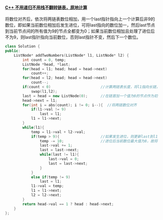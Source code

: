 #### [C++ 不用递归不用栈不翻转链表，原地计算](https://leetcode.cn/problems/add-two-numbers-ii/solutions/201416/c-bu-yong-di-gui-bu-yong-zhan-yuan-di-ji-suan-by-a/)

将数位对齐后，依次将两链表数位相加，用一个last指针指向上一个计算后非9的数位，即如果当前数位相加后发生进位，可将last指向的数位加一，然后last节点到当前节点间的所有值为9的节点全都变为0；如果当前数位相加且处理了进位后不为9，则last指针指向当前数位，否则last指针不变，然后下一个数位。

```cpp
class Solution {
public:
    ListNode* addTwoNumbers(ListNode* l1, ListNode* l2) {
        int count = 0, temp;
        ListNode *head, *last;
        for(head = l1; head; head = head->next)
            count++;
        for(head = l2; head; head = head->next)
            count--;
        if(count < 0)                       //计算两链表长度，将l1指向长链，l2指向短链，将l2的值加到l1中
            swap(l1,l2);            
        last = head = new ListNode(0);      //在链首加一个值为0的节点作为初始的last节点，如果最终该节点值仍为0则删除该节点
        head->next = l1;
        for(int i = abs(count); i != 0; i--){  //将两链数位对齐
            if(l1->val != 9)
                last = l1;
            l1 = l1->next;
        }
        while(l1){
            temp = l1->val + l2->val;
            if(temp > 9){                   //如果发生进位，则更新last到l1之间所有数位的值
                temp -= 10;                 //进位后当前数位最大值为8，故将last指针指向当前数位
                last->val += 1;
                last = last->next;
                while(last != l1){
                    last->val = 0;
                    last = last->next;
                }
            }
            else if(temp != 9)             
                last = l1;
            l1->val = temp;
            l1 = l1->next;
            l2 = l2->next;
        }
        return head->val == 1 ? head : head->next;
    }
};
```
